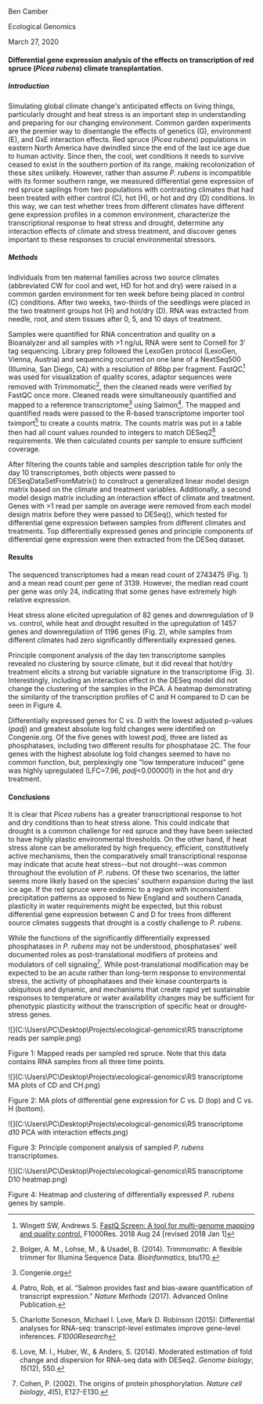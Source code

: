 

Ben Camber

Ecological Genomics

March 27, 2020

#### Differential gene expression analysis of the effects on transcription of red spruce (*Picea rubens*) climate transplantation. 

#####  Introduction 

Simulating global climate change's anticipated effects on living things, particularly drought and heat stress is an important step in understanding and preparing for our changing environment. Common garden experiments are the premier way to disentangle the effects of genetics (G), environment (E), and GxE interaction effects. Red spruce (*Picea rubens*) populations in eastern North America have dwindled since the end of the last ice age due to human activity. Since then, the cool, wet conditions it needs to survive ceased to exist in the southern portion of its range, making recolonization of these sites unlikely. However, rather than assume *P. rubens* is incompatible with its former southern range, we measured differential gene expression of red spruce saplings from two populations with contrasting climates that had been treated with either control (C), hot (H), or hot and dry (D) conditions. In this way, we can test whether trees from different climates have different gene expression profiles in a common environment, characterize the transcriptional response to heat stress and drought, determine any interaction effects of climate and stress treatment, and discover genes important to these responses to crucial environmental stressors. 

##### Methods

Individuals from ten maternal families across two source climates (abbreviated CW for cool and wet, HD for hot and dry) were raised in a common garden environment for ten week before being placed in control (C) conditions. After two weeks, two-thirds of the seedlings were placed in the two treatment groups  hot (H) and hot/dry (D). RNA was extracted from needle, root, and stem tissues after 0, 5, and 10 days of treatment. 

Samples were quantified for RNA concentration and quality on a Bioanalyzer and all samples with >1 ng/uL RNA were sent to Cornell for 3' tag sequencing. Library prep followed the LexoGen protocol   (LexoGen, Vienna, Austria) and sequencing occurred on one lane of a NextSeq500 (Illumina, San Diego, CA) with a resolution of 86bp per fragment. FastQC[^1] was used for visualization of quality scores, adaptor sequences were removed with Trimmomatic[^2], then the cleaned reads were verified by FastQC once more. Cleaned reads were simultaneously quantified and mapped to a reference transcriptome[^3] using Salmon[^4]. The mapped and quantified reads were passed to the R-based transcriptome importer tool tximport[^5] to create a counts matrix. The counts matrix was put in a table then had all count values rounded to integers to match DESeq2[^6] requirements. We then calculated counts per sample to ensure sufficient coverage. 

After filtering the counts table and samples description table for only the day 10 transcriptomes, both objects were passed to DESeqDataSetFromMatrix() to construct a generalized linear model design matrix based on the climate and treatment variables. Additionally, a second model design matrix including an interaction effect of climate and treatment. Genes with >1 read per sample on average were removed from each model design matrix before they were passed to DESeq(), which tested for differential gene expression between samples from different climates and treatments. Top differentially expressed genes and principle components of differential gene expression were then extracted from the DESeq dataset. 

#### Results

The sequenced transcriptomes had a mean read count of 2743475 (Fig. 1) and a mean read count per gene of 3139. However, the median read count per gene was only 24, indicating that some genes have extremely high relative expression. 

Heat stress alone elicited upregulation of 82 genes and downregulation of 9 vs. control, while heat and drought resulted in the upregulation of 1457 genes and downregulation of 1196 genes (Fig. 2), while samples from different climates had zero significantly differentially expressed genes. 

Principle component analysis of the day ten transcriptome samples revealed no clustering by source climate, but it did reveal that hot/dry treatment elicits a strong but variable signature in the transcriptome (Fig. 3). Interestingly, including an interaction effect in the DESeq model did not change the clustering of the samples in the PCA. A heatmap demonstrating the similarity of the transcription profiles of C and H compared to D can be seen in Figure 4. 

Differentially expressed genes for C vs. D with the lowest adjusted p-values (*padj*)  and greatest absolute log fold changes were identified on Congenie.org. Of the five genes with lowest *padj*, three are listed as phosphatases, including two different results for phosphatase 2C. The four genes with the highest absolute log fold changes seemed to have no common function, but, perplexingly one "low temperature induced" gene was highly upregulated (LFC=7.96, *padj*<0.000001) in the hot and dry treatment. 



#### Conclusions 

It is clear that *Picea rubens* has a greater transcriptional response to hot and dry conditions than to heat stress alone. This could indicate that drought is a common challenge for red spruce and they have been selected to have highly plastic environmental thresholds. On the other hand, if heat stress alone can be ameliorated by high frequency, efficient, constitutively active mechanisms, then the comparatively small transcriptional response may indicate that acute heat  stress--but not drought--was common throughout the evolution of *P. rubens*. Of these two scenarios, the latter seems more likely based on the species' southern expansion during the last ice age. If the red spruce were endemic to a region with inconsistent precipitation patterns as opposed to New England and southern Canada, plasticity in water requirements might be expected, but this robust differential gene expression between C and D for trees from different source climates suggests that drought is a costly challenge to *P. rubens*.

While the functions of the significantly differentially expressed phosphatases in *P. rubens* may not be understood, phosphatases' well documented roles as post-translational modifiers of proteins and modulators of cell signaling[^7]. While post-translational modification may be expected to be an acute rather than long-term response to environmental stress, the activity of phosphatases and their kinase counterparts is ubiquitous and dynamic, and mechanisms that create rapid yet sustainable responses to temperature or water availability changes may be sufficient for phenotypic plasticity without the transcription of specific heat or drought-stress genes. 

![](C:\Users\PC\Desktop\Projects\ecological-genomics\RS transcriptome reads per sample.png)

Figure 1: Mapped reads per sampled red spruce. Note that this data contains RNA samples from all three time points. 

![](C:\Users\PC\Desktop\Projects\ecological-genomics\RS transcriptome MA plots of CD and CH.png)

Figure 2: MA plots of differential gene expression for C vs. D (top) and C vs. H (bottom).

![](C:\Users\PC\Desktop\Projects\ecological-genomics\RS transcriptome d10 PCA with interaction effects.png)

Figure 3: Principle component analysis of sampled *P. rubens* transcriptomes. 

![](C:\Users\PC\Desktop\Projects\ecological-genomics\RS transcriptome D10 heatmap.png)

Figure 4: Heatmap and clustering of differentially expressed *P. rubens* genes by sample.

[^1]:Wingett SW, Andrews S. [FastQ Screen: A tool for multi-genome mapping and quality control.](https://www.ncbi.nlm.nih.gov/pubmed/30254741.2) F1000Res. 2018 Aug 24 [revised 2018 Jan 1]
[^2]: Bolger, A. M., Lohse, M., & Usadel, B. (2014). Trimmomatic: A flexible trimmer for Illumina Sequence Data. *Bioinformatics*, btu170.
[^3]: Congenie.org
[^4]: Patro, Rob, et al. “Salmon provides fast and bias-aware quantification of transcript expression.” *Nature Methods* (2017). Advanced Online Publication. 
[^5]: Charlotte Soneson, Michael I. Love, Mark D. Robinson (2015): Differential analyses for RNA-seq: transcript-level estimates improve gene-level inferences. *F1000Research*
[^6]: Love, M. I., Huber, W., & Anders, S. (2014). Moderated estimation of fold change and dispersion for RNA-seq data with DESeq2. *Genome biology*, *15*(12), 550.
[^7]:Cohen, P. (2002). The origins of protein phosphorylation. *Nature cell biology*, *4*(5), E127-E130.

